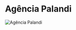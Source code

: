 # Agência Palandi
![Agência Palandi](https://raw.githubusercontent.com/AgenciaSistemasGlobal/agencia-palandi/master/img/screencapture-agencia-palandi.png "Agência Palandi")
